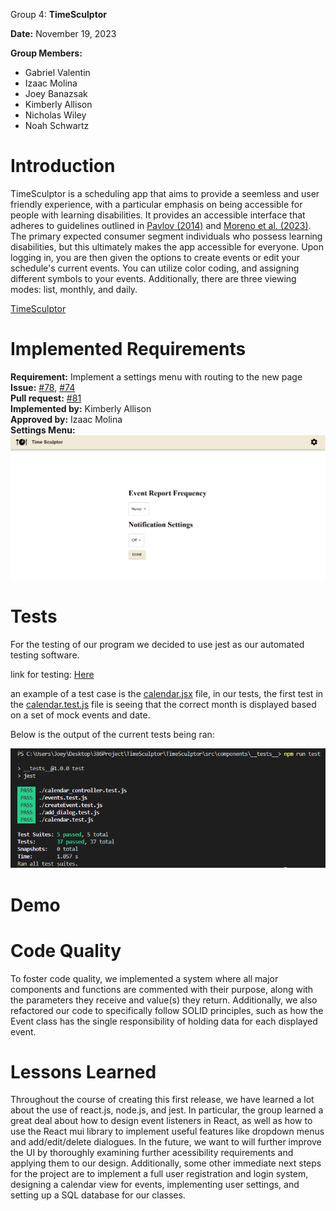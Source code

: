 Group 4: **TimeSculptor**

**Date:** November 19, 2023

**Group Members:**

- Gabriel Valentin
- Izaac Molina
- Joey Banazsak
- Kimberly Allison
- Nicholas Wiley
- Noah Schwartz

# Introduction
 TimeSculptor is a scheduling app that aims to provide a seemless and user friendly experience, with a particular emphasis on being accessible for people with learning disabilities. It provides an accessible interface that adheres to guidelines outlined in [Pavlov (2014)](https://www.scirp.org/html/7-9301792_43152.htm) and [Moreno et al. (2023)](https://link.springer.com/article/10.1007/s10209-023-00986-z). The primary expected consumer segment individuals who possess learning disabilities, but this ultimately makes the app accessible for everyone. Upon logging in, you are then given the options to create events or edit your schedule's current events. You can utilize color coding, and assigning different symbols to your events. Additionally, there are three viewing modes: list, monthly, and daily.

[TimeSculptor](https://github.com/nickw409/TimeSculptor)

# Implemented Requirements

**Requirement:** Implement a settings menu with routing to the new page      
**Issue:** [#78](https://github.com/nickw409/TimeSculptor/issues/78), [#74](https://github.com/nickw409/TimeSculptor/issues/74)           
**Pull request:** [#81](https://github.com/nickw409/TimeSculptor/pull/81)    
**Implemented by:** Kimberly Allison      
**Approved by:** Izaac Molina   
**Settings Menu:**    
![Menu](../assets/settings_menu.png)   

# Tests

For the testing of our program we decided to use jest as our automated testing software. 

link for testing: [Here](https://github.com/nickw409/TimeSculptor/tree/main/TimeSculptor/src/components/__tests__)

an example of a test case is the [calendar.jsx](https://github.com/nickw409/TimeSculptor/tree/main/TimeSculptor/src/components/calendar.jsx) file, in our tests, the first test in the [calendar.test.js](https://github.com/nickw409/TimeSculptor/tree/main/TimeSculptor/src/components/__tests__/calendar.test.js) file is seeing that the correct month is displayed based on a set of mock events and date. 

Below is the output of the current tests being ran:

![testing_output](../assets/deliverable6_testing.PNG)

# Demo



# Code Quality

To foster code quality, we implemented a system where all major components and functions are commented with their purpose, along with the parameters they receive and value(s) they return. Additionally, we also refactored our code to specifically follow SOLID principles, such as how the Event class has the single responsibility of holding data for each displayed event.


# Lessons Learned

Throughout the course of creating this first release, we have learned a lot about the use of react.js, node.js, and jest. In particular, the group learned a great deal about how to design event listeners in React, as well as how to use the React mui library to implement useful features like dropdown menus and add/edit/delete dialogues. In the future, we want to will further improve the UI by thoroughly examining further acessibility requirements and applying them to our design. Additionally, some other immediate next steps for the project are to implement a full user registration and login system, designing a calendar view for events, implementing user settings, and setting up a SQL database for our classes.


